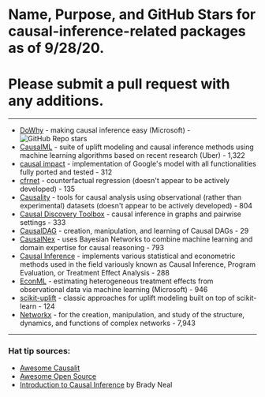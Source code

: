 
# Name, Purpose, and GitHub Stars for causal-inference-related packages as of 9/28/20. 

# Please submit a pull request with any additions. 
---

- [DoWhy](https://github.com/Microsoft/dowhy) - making causal inference easy (Microsoft) - ![GitHub Repo stars](https://img.shields.io/github/stars/Microsoft/dowhy?style=social)  
- [CausalML](https://github.com/uber/causalml) - suite of uplift modeling and causal inference methods using machine learning algorithms based on recent research (Uber) - 1,322
- [causal impact](https://github.com/dafiti/causalimpact) - implementation of Google's model with all functionalities fully ported and tested - 312
- [cfrnet](https://github.com/clinicalml/cfrnet) - counterfactual regression (doesn't appear to be actively developed) - 135 
- [Causality](https://github.com/akelleh/causality) - tools for causal analysis using observational (rather than experimental) datasets (doesn't appear to be actively developed) - 804 
- [Causal Discovery Toolbox](https://github.com/FenTechSolutions/CausalDiscoveryToolbox) - causal inference in graphs and pairwise settings - 333 
- [CausalDAG](https://github.com/uhlerlab/causaldag) - creation, manipulation, and learning of Causal DAGs - 29 
- [CausalNex](https://github.com/quantumblacklabs/causalnex) - uses Bayesian Networks to combine machine learning and domain expertise for causal reasoning - 793 
- [Causal Inference](https://github.com/laurencium/Causalinference) - implements various statistical and econometric methods used in the field variously known as Causal Inference, Program Evaluation, or Treatment Effect Analysis - 288 
- [EconML](https://github.com/microsoft/EconML) - estimating heterogeneous treatment effects from observational data via machine learning (Microsoft) - 946
- [scikit-uplift](https://www.uplift-modeling.com/en/latest/) - classic approaches for uplift modeling built on top of scikit-learn - 124
- [Networkx](https://github.com/networkx/networkx) - for the creation, manipulation, and study of the structure, dynamics, and functions of complex networks - 7,943 

--- 
### Hat tip sources: 
- [Awesome Causalit](https://github.com/napsternxg/awesome-causality#tools)
- [Awesome Open Source](https://awesomeopensource.com/projects/causal-inference)
- [Introduction to Causal Inference](https://www.bradyneal.com/causal-inference-course) by Brady Neal
